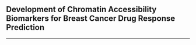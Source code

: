 ## Development of Chromatin Accessibility Biomarkers for Breast Cancer Drug Response Prediction

---
